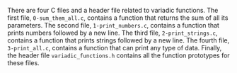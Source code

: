 There are four C files and a header file related to variadic functions. The first file, `0-sum_them_all.c`, contains a function that returns the sum of all its parameters. The second file, `1-print_numbers.c`, contains a function that prints numbers followed by a new line. The third file, `2-print_strings.c`, contains a function that prints strings followed by a new line. The fourth file, `3-print_all.c`, contains a function that can print any type of data. Finally, the header file `variadic_functions.h` contains all the function prototypes for these files.